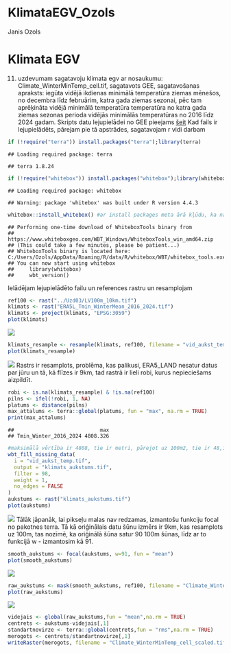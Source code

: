 KlimataEGV_Ozols
================
Janis Ozols

# Klimata EGV

11. uzdevumam sagatavoju klimata egv ar nosaukumu:
    Climate_WinterMinTemp_cell.tif, sagatavots GEE, sagatavošanas
    apraksts: iegūta vidējā ikdienas minimālā temperatūra ziemas
    mēnešos, no decembra līdz februārim, katra gada ziemas sezonai, pēc
    tam aprēķināta vidējā minimālā temperatūra temperatūra no katra gada
    ziemas sezonas perioda vidējās minimālās temperatūras no 2016 līdz
    2024 gadam. Skripts datu lejupielādei no GEE pieejams
    [šeit](https://code.earthengine.google.co.in/cfe636713bb982ee89232aee52fd20ce?asset=projects%2Fee-rr11031%2Fassets%2Ftikls100_UNIONpolygon)
    Kad fails ir lejupielādēts, pārejam pie tā apstrādes, sagatavojam r
    vidi darbam

``` r
if (!require("terra")) install.packages("terra");library(terra)
```

    ## Loading required package: terra

    ## terra 1.8.24

``` r
if (!require("whitebox")) install.packages("whitebox");library(whitebox)
```

    ## Loading required package: whitebox

    ## Warning: package 'whitebox' was built under R version 4.4.3

``` r
whitebox::install_whitebox() #ar install packages meta ārā kļūdu, ka nav uzlikts
```

    ## Performing one-time download of WhiteboxTools binary from
    ##   https://www.whiteboxgeo.com/WBT_Windows/WhiteboxTools_win_amd64.zip 
    ## (This could take a few minutes, please be patient...)
    ## WhiteboxTools binary is located here:  C:/Users/Ozols/AppData/Roaming/R/data/R/whitebox/WBT/whitebox_tools.exe 
    ## You can now start using whitebox
    ##     library(whitebox)
    ##     wbt_version()

Ielādējam lejupielādēto failu un references rastru un resamplojam

``` r
ref100 <- rast("../Uzd03/LV100m_10km.tif")
klimats <- rast("ERA5L_Tmin_WinterMean_2016_2024.tif")
klimats <- project(klimats, "EPSG:3059")
plot(klimats)
```

![](KlimataEGV_Ozols_files/figure-gfm/resample-1.png)<!-- -->

``` r
klimats_resample <- resample(klimats, ref100, filename = "vid_aukst_temp.tif", overwrite = TRUE)
plot(klimats_resample)
```

![](KlimataEGV_Ozols_files/figure-gfm/resample-2.png)<!-- --> Rastrs ir
resamplots, problēma, kas palikusi, ERA5_LAND nesatur datus par jūru un
tā, kā flīzes ir 9km, tad rastrā ir lieli robi, kurus nepieciešams
aizpildīt.

``` r
robi <- is.na(klimats_resample) & !is.na(ref100)
pilns <- ifel(!robi, 1, NA)
platums <- distance(pilns)
max_attalums <- terra::global(platums, fun = "max", na.rm = TRUE)
print(max_attalums) 
```

    ##                            max
    ## Tmin_Winter_2016_2024 4808.326

``` r
#maksimālā vērtība ir 4808, tie ir metri, pārejot uz 100m2, tie ir 48,1m2, tātad 49m2.
wbt_fill_missing_data(
  i = "vid_aukst_temp.tif",
  output = "klimats_aukstums.tif",
  filter = 98,  
  weight = 1,
  no_edges = FALSE
)
aukstums <- rast("klimats_aukstums.tif")
plot(aukstums)
```

![](KlimataEGV_Ozols_files/figure-gfm/aizpildam-1.png)<!-- --> Tālāk
jāpanāk, lai pikseļu malas nav redzamas, izmantošu funkciju focal no
pakotnes terra. Tā kā oriģinālais datu šūnu izmērs ir 9km, kas
resamplots uz 100m, tas nozīmē, ka oriģinālā šūna satur 90 100m šūnas,
līdz ar to funkcijā w - izmantosim kā 91.

``` r
smooth_aukstums <- focal(aukstums, w=91, fun = "mean")
plot(smooth_aukstums)
```

![](KlimataEGV_Ozols_files/figure-gfm/focal-1.png)<!-- -->

``` r
raw_aukstums <- mask(smooth_aukstums, ref100, filename = "Climate_WinterMinTemp_cell_RAW.tif", overwrite=TRUE)
plot(raw_aukstums)
```

![](KlimataEGV_Ozols_files/figure-gfm/focal-2.png)<!-- -->

``` r
videjais <- global(raw_aukstums,fun = "mean",na.rm = TRUE)
centrets <- aukstums-videjais[,1]
standartnovirze <- terra::global(centrets,fun = "rms",na.rm = TRUE)
merogots <- centrets/standartnovirze[,1]
writeRaster(merogots, filename = "Climate_WinterMinTemp_cell_scaled.tif", overwrite=TRUE)
```
